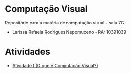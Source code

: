 # Computação Visual
Repositório para a matéria de computação visual - sala 7G
- Larissa Rafaela Rodrigues Nepomuceno - RA: 10391039

# Atividades
- [Atividade 1 (O que é Computação Visual?)](https://github.com/larissanpc/Computacao_Visual/blob/main/ativ1.txt](https://github.com/larissanpc/Computacao_Visual/blob/main/Atividade1.md)https://github.com/larissanpc/Computacao_Visual/blob/main/Atividade1.md)
